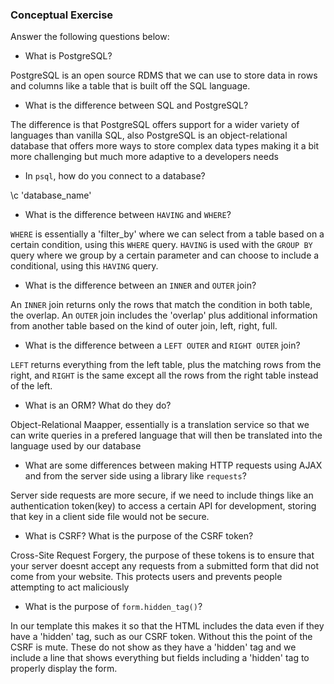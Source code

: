 ### Conceptual Exercise

Answer the following questions below:

- What is PostgreSQL?

PostgreSQL is an open source RDMS that we can use to store data in rows and columns like a table that is built off the SQL language.

- What is the difference between SQL and PostgreSQL?

The difference is that PostgreSQL offers support for a wider variety of languages than vanilla SQL, also PostgreSQL is an object-relational database that offers more ways to store complex data types making it a bit more challenging but much more adaptive to a developers needs

- In `psql`, how do you connect to a database?

\c 'database_name'

- What is the difference between `HAVING` and `WHERE`?

`WHERE` is essentially a 'filter_by' where we can select from a table based on a certain condition, using this `WHERE` query. `HAVING` is used with the `GROUP BY` query where we group by a certain parameter and can choose to include a conditional, using this `HAVING` query.

- What is the difference between an `INNER` and `OUTER` join?

An `INNER` join returns only the rows that match the condition in both table, the overlap. An `OUTER` join includes the 'overlap' plus additional information from another table based on the kind of outer join, left, right, full.

- What is the difference between a `LEFT OUTER` and `RIGHT OUTER` join?

`LEFT` returns everything from the left table, plus the matching rows from the right, and `RIGHT` is the same except all the rows from the right table instead of the left.

- What is an ORM? What do they do?

Object-Relational Maapper, essentially is a translation service so that we can write queries in a prefered language that will then be translated into the language used by our database

- What are some differences between making HTTP requests using AJAX 
  and from the server side using a library like `requests`?

Server side requests are more secure, if we need to include things like an authentication token(key) to access a certain API for development, storing that key in a client side file would not be secure.

- What is CSRF? What is the purpose of the CSRF token?

Cross-Site Request Forgery, the purpose of these tokens is to ensure that your server doesnt accept any requests from a submitted form that did not come from your website. This protects users and prevents people attempting to act maliciously

- What is the purpose of `form.hidden_tag()`?

In our template this makes it so that the HTML includes the data even if they have a 'hidden' tag, such as our CSRF token. Without this the point of the CSRF is mute. These do not show as they have a 'hidden' tag and we include a line that shows everything but fields including a 'hidden' tag to properly display the form.
